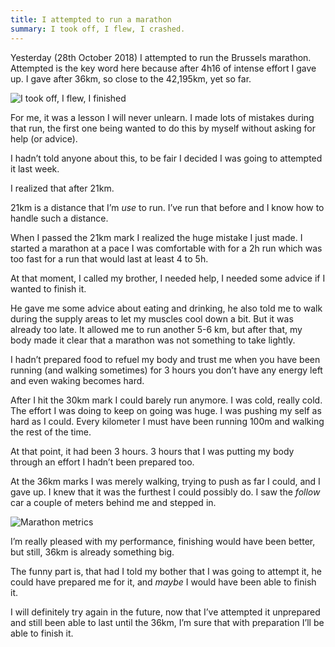 ```yaml
---
title: I attempted to run a marathon
summary: I took off, I flew, I crashed.
---
```


Yesterday (28th October 2018)  I attempted to run the Brussels marathon. Attempted is the key word here because after 4h16 of intense effort I gave up. I gave after 36km, so close to the 42,195km, yet so far.

![I took off, I flew, I finished](/media/posts/I-took-off-I-flew-I-finished.jpg)

For me, it was a lesson I will never unlearn. I made lots of mistakes during that run, the first one being wanted to do this by myself without asking for help (or advice).

I hadn’t told anyone about this, to be fair I decided I was going to attempted it last week.

I realized that after 21km.

21km is a distance that I’m _use_ to run. I’ve run that before and I know how to handle such a distance.

When I passed the 21km mark I realized the huge mistake I just made. I started a marathon at a pace I was comfortable with for a 2h run which was too fast for a run that would last at least 4 to 5h.

At that moment, I called my brother, I needed help, I needed some advice if I wanted to finish it.

He gave me some advice about eating and drinking, he also told me to walk during the supply areas to let my muscles cool down a bit. But it was already too late. It allowed me to run another 5-6 km, but after that, my body made it clear that a marathon was not something to take lightly.

I hadn’t prepared food to refuel my body and trust me when you have been running (and walking sometimes) for 3 hours you don’t have any energy left and even waking becomes hard.

After I hit the 30km mark I could barely run anymore. I was cold, really cold. The effort I was doing to keep on going was huge. I was pushing my self as hard as I could. Every kilometer I must have been running 100m and walking the rest of the time.

At that point, it had been 3 hours. 3 hours that I was putting my body through an effort I hadn’t been prepared too.

At the 36km marks I was merely walking, trying to push as far I could, and I gave up. I knew that it was the furthest I could possibly do. I saw the _follow_ car a couple of meters behind me and stepped in.

![Marathon metrics](/media/posts/marathon-metrics.jpg)

I’m really pleased with my performance, finishing would have been better, but still, 36km is already something big.

The funny part is, that had I told my bother that I was going to attempt it, he could have prepared me for it, and _maybe_ I would have been able to finish it.

I will definitely try again in the future, now that I’ve attempted it unprepared and still been able to last until the 36km, I’m sure that with preparation I’ll be able to finish it.

